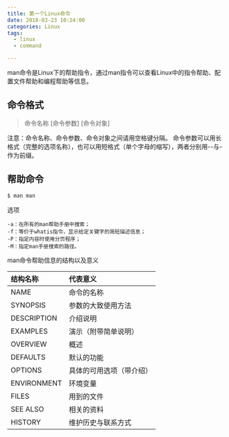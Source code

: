 ```yaml
---
title: 第一个Linux命令
date: 2018-03-23 10:24:00
categories: Linux
tags: 
  - linux
  - command

---
```

man命令是Linux下的帮助指令，通过man指令可以查看Linux中的指令帮助、配置文件帮助和编程帮助等信息。

## 命令格式
> 命令名称 [命令参数] [命令对象]   

注意：命令名称、命令参数、命令对象之间请用空格键分隔。
命令参数可以用长格式（完整的选项名称），也可以用短格式（单个字母的缩写），两者分别用--与-作为前缀。

<!--more-->

## 帮助命令
```bash
$ man man
```
选项
```
-a：在所有的man帮助手册中搜索；
-f：等价于whatis指令，显示给定关键字的简短描述信息；
-P：指定内容时使用分页程序；
-M：指定man手册搜索的路径。
```

man命令帮助信息的结构以及意义

|结构名称 |	代表意义|
|:------- |:-------|
|NAME	| 命令的名称|
|SYNOPSIS	| 参数的大致使用方法|
|DESCRIPTION |	介绍说明|
|EXAMPLES |	演示（附带简单说明）|
|OVERVIEW |	概述|
|DEFAULTS |	默认的功能|
|OPTIONS |	具体的可用选项（带介绍）|
|ENVIRONMENT	| 环境变量|
|FILES	 | 用到的文件|
|SEE ALSO |	相关的资料|
|HISTORY |	维护历史与联系方式|